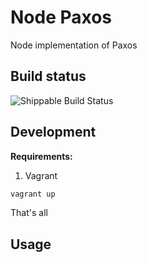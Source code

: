 # Node Paxos

Node implementation of Paxos

## Build status
![Shippable Build Status](https://img.shields.io/shippable/561e1cc91895ca44741db999.svg "Build Status")


## Development

**Requirements:**

1. Vagrant

```sh
vagrant up
```

That's all


## Usage

